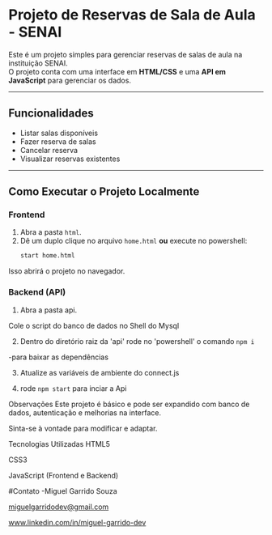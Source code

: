 # Projeto de Reservas de Sala de Aula - SENAI

Este é um projeto simples para gerenciar reservas de salas de aula na instituição SENAI.  
O projeto conta com uma interface em **HTML/CSS** e uma **API em JavaScript** para gerenciar os dados.

---

## Funcionalidades

- Listar salas disponíveis
- Fazer reserva de salas
- Cancelar reserva
- Visualizar reservas existentes

---

## Como Executar o Projeto Localmente

### Frontend

1. Abra a pasta `html`.
2. Dê um duplo clique no arquivo `home.html` **ou** execute no powershell:
   ```bash
   start home.html
Isso abrirá o projeto no navegador.

### Backend (API)
1. Abra a pasta api.

Cole o script do banco de dados no Shell do Mysql

2. Dentro do diretório raiz da 'api'
rode no 'powershell' o comando `npm i`

-para baixar as dependências

3. Atualize as variáveis de ambiente do connect.js

4. rode `npm start` para inciar a Api

Observações
Este projeto é básico e pode ser expandido com banco de dados, autenticação e melhorias na interface.

Sinta-se à vontade para modificar e adaptar.

Tecnologias Utilizadas
HTML5

CSS3

JavaScript (Frontend e Backend)

#Contato
-Miguel Garrido Souza

miguelgarridodev@gmail.com

www.linkedin.com/in/miguel-garrido-dev
